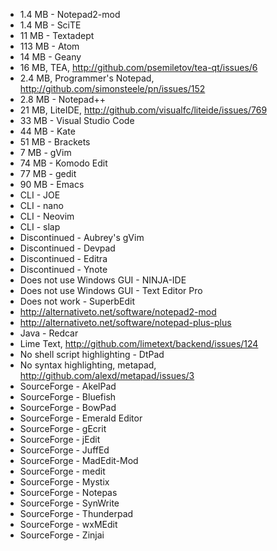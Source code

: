 - 1.4 MB - Notepad2-mod
- 1.4 MB - SciTE
- 11 MB - Textadept
- 113 MB - Atom
- 14 MB - Geany
- 16 MB, TEA, http://github.com/psemiletov/tea-qt/issues/6
- 2.4 MB, Programmer's Notepad, http://github.com/simonsteele/pn/issues/152
- 2.8 MB - Notepad++
- 21 MB, LiteIDE, http://github.com/visualfc/liteide/issues/769
- 33 MB - Visual Studio Code
- 44 MB - Kate
- 51 MB - Brackets
- 7 MB - gVim
- 74 MB - Komodo Edit
- 77 MB - gedit
- 90 MB - Emacs
- CLI - JOE
- CLI - nano
- CLI - Neovim
- CLI - slap
- Discontinued - Aubrey's gVim
- Discontinued - Devpad
- Discontinued - Editra
- Discontinued - Ynote
- Does not use Windows GUI - NINJA-IDE
- Does not use Windows GUI - Text Editor Pro
- Does not work - SuperbEdit
- http://alternativeto.net/software/notepad2-mod
- http://alternativeto.net/software/notepad-plus-plus
- Java - Redcar
- Lime Text, http://github.com/limetext/backend/issues/124
- No shell script highlighting - DtPad
- No syntax highlighting, metapad, http://github.com/alexd/metapad/issues/3
- SourceForge - AkelPad
- SourceForge - Bluefish
- SourceForge - BowPad
- SourceForge - Emerald Editor
- SourceForge - gEcrit
- SourceForge - jEdit
- SourceForge - JuffEd
- SourceForge - MadEdit-Mod
- SourceForge - medit
- SourceForge - Mystix
- SourceForge - Notepas
- SourceForge - SynWrite
- SourceForge - Thunderpad
- SourceForge - wxMEdit
- SourceForge - Zinjai

